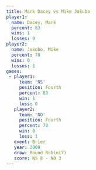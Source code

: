 ```yaml
---
title: Mark Dacey vs Mike Jakubo
player1:            
  name: Dacey, Mark 
  percent: 83       
  wins: 1           
  losses: 0         
player2:            
  name: Jakubo, Mike
  percent: 78       
  wins: 0           
  losses: 1         
games:
 - player1:          
     team: 'NS'      
     position: Fourth
     percent: 83     
     win: 1          
     loss: 0         
   player2:          
     team: 'NO'      
     position: Fourth
     percent: 78     
     win: 0          
     loss: 1         
   event: Brier        
   year: 2009          
   draw: Round Robin(7)
   score: NS 8 - NO 3  
---
```

